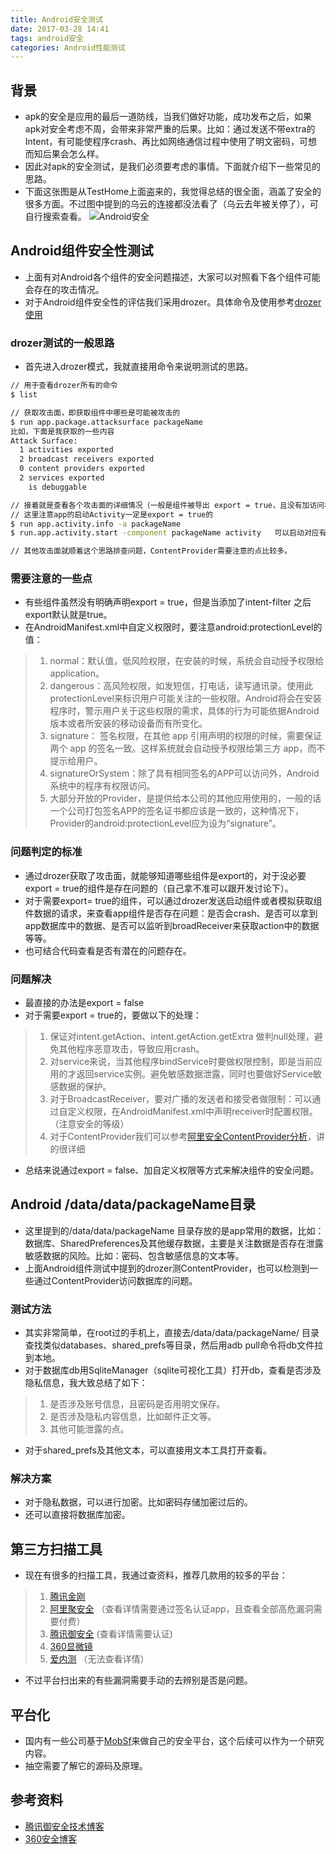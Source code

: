 ```yaml
---
title: Android安全测试
date: 2017-03-28 14:41
tags: android安全
categories: Android性能测试
---
```

## 背景
- apk的安全是应用的最后一道防线，当我们做好功能，成功发布之后，如果apk对安全考虑不周，会带来非常严重的后果。比如：通过发送不带extra的Intent，有可能使程序crash、再比如网络通信过程中使用了明文密码，可想而知后果会怎么样。
- 因此对apk的安全测试，是我们必须要考虑的事情。下面就介绍下一些常见的思路。
- 下面这张图是从TestHome上面盗来的，我觉得总结的很全面，涵盖了安全的很多方面。不过图中提到的乌云的连接都没法看了（乌云去年被关停了），可自行搜索查看。
![Android安全](/upload/image/zlw/安全图.jpg)

## Android组件安全性测试
- 上面有对Android各个组件的安全问题描述，大家可以对照看下各个组件可能会存在的攻击情况。
- 对于Android组件安全性的评估我们采用drozer。具体命令及使用参考[drozer使用](https://xdjatesterhome.github.io/2017/03/01/安全扫描工具drozer的使用/)

### drozer测试的一般思路
- 首先进入drozer模式，我就直接用命令来说明测试的思路。

``` bash
// 用于查看drozer所有的命令
$ list    

// 获取攻击面，即获取组件中哪些是可能被攻击的
$ run app.package.attacksurface packageName
比如，下面是我获取的一些内容
Attack Surface:
  1 activities exported
  2 broadcast receivers exported
  0 content providers exported
  2 services exported
    is debuggable

// 接着就是查看各个攻击面的详细情况（一般是组件被导出 export = true，且没有加访问权限控制）我这里就拿Activity举个例子，其他的参考上文提到的工具使用。
// 这里注意app的启动Activity一定是export = true的
$ run app.activity.info -a packageName
$ run.app.activity.start -component packageName activity   可以启动对应有攻击可能的Activity，看是否会有异常。

// 其他攻击面就顺着这个思路排查问题，ContentProvider需要注意的点比较多。

```
### 需要注意的一些点
- 有些组件虽然没有明确声明export = true，但是当添加了intent-filter 之后export默认就是true。
- 在AndroidManifest.xml中自定义权限时，要注意android:protectionLevel的值：
>1. normal：默认值，低风险权限，在安装的时候，系统会自动授予权限给 application。
>2. dangerous：高风险权限，如发短信，打电话，读写通讯录。使用此protectionLevel来标识用户可能关注的一些权限。Android将会在安装程序时，警示用户关于这些权限的需求，具体的行为可能依据Android版本或者所安装的移动设备而有所变化。
>3. signature： 签名权限，在其他 app 引用声明的权限的时候，需要保证两个 app 的签名一致。这样系统就会自动授予权限给第三方 app，而不提示给用户。
>4. signatureOrSystem：除了具有相同签名的APP可以访问外，Android系统中的程序有权限访问。
>5. 大部分开放的Provider，是提供给本公司的其他应用使用的，一般的话一个公司打包签名APP的签名证书都应该是一致的，这种情况下，Provider的android:protectionLevel应为设为“signature”。

### 问题判定的标准
- 通过drozer获取了攻击面，就能够知道哪些组件是export的，对于没必要export = true的组件是存在问题的（自己拿不准可以跟开发讨论下）。
- 对于需要export= true的组件，可以通过drozer发送启动组件或者模拟获取组件数据的请求，来查看app组件是否存在问题：是否会crash、是否可以拿到app数据库中的数据、是否可以监听到broadReceiver来获取action中的数据等等。
- 也可结合代码查看是否有潜在的问题存在。


### 问题解决
- 最直接的办法是export = false
- 对于需要export = true的，要做以下的处理：
>1. 保证对intent.getAction、intent.getAction.getExtra 做判null处理，避免其他程序恶意攻击，导致应用crash。
>2. 对service来说，当其他程序bindService时要做权限控制，即是当前应用的才返回service实例。避免敏感数据泄露，同时也要做好Service敏感数据的保护。
>3. 对于BroadcastReceiver，要对广播的发送者和接受者做限制：可以通过自定义权限，在AndroidManifest.xml中声明receiver时配置权限。（注意安全的等级）
>4. 对于ContentProvider我们可以参考[阿里安全ContentProvider分析](https://jaq.alibaba.com/community/art/show?articleid=352)，讲的很详细

- 总结来说通过export = false、加自定义权限等方式来解决组件的安全问题。

## Android /data/data/packageName目录
- 这里提到的/data/data/packageName 目录存放的是app常用的数据，比如：数据库、SharedPreferences及其他缓存数据，主要是关注数据是否存在泄露敏感数据的风险。比如：密码、包含敏感信息的文本等。
- 上面Android组件测试中提到的drozer测ContentProvider，也可以检测到一些通过ContentProvider访问数据库的问题。

### 测试方法
- 其实非常简单，在root过的手机上，直接去/data/data/packageName/ 目录查找类似databases、shared_prefs等目录，然后用adb pull命令将db文件拉到本地。
- 对于数据库db用SqliteManager（sqlite可视化工具）打开db，查看是否涉及隐私信息，我大致总结了如下：
>1. 是否涉及账号信息，且密码是否用明文保存。
>2. 是否涉及隐私内容信息，比如邮件正文等。
>3. 其他可能泄露的点。

- 对于shared_prefs及其他文本，可以直接用文本工具打开查看。


### 解决方案
- 对于隐私数据，可以进行加密。比如密码存储加密过后的。
- 还可以直接将数据库加密。

## 第三方扫描工具
- 现在有很多的扫描工具，我通过查资料，推荐几款用的较多的平台：
>1. [腾讯金刚](http://service.security.tencent.com/kingkong)
>2. [阿里聚安全](https://jaq.alibaba.com)  （查看详情需要通过签名认证app，且查看全部高危漏洞需要付费）
>3. [腾讯御安全](http://yaq.qq.com/)  (查看详情需要认证)
>4. [360显微镜](http://appscan.360.cn/)
>5. [爱内测](http://www.ineice.com/)    （无法查看详情）

- 不过平台扫出来的有些漏洞需要手动的去辨别是否是问题。

## 平台化
- 国内有一些公司基于[MobSf](https://github.com/liwei721/Mobile-Security-Framework-MobSF)来做自己的安全平台，这个后续可以作为一个研究内容。
- 抽空需要了解它的源码及原理。

## 参考资料
- [腾讯御安全技术博客](http://yaq.qq.com/blog)
- [360安全博客](http://appscan.360.cn/blog)
